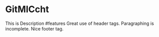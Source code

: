 # GitMICcht
This is Description
#features
Great use of header tags.
Paragraphing is incomplete.
Nice footer tag.
